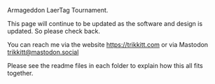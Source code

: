 Armageddon LaerTag Tournament.

This page will continue to be updated as the software and design is updated.  So please check back.

You can reach me via the website https://trikkitt.com or via Mastodon trikkitt@mastodon.social

Please see the readme files in each folder to explain how this all fits together.
